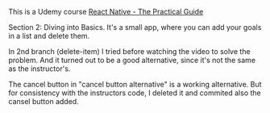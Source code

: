 This is a Udemy course
[React Native - The Practical Guide](https://www.udemy.com/react-native-the-practical-guide/)

Section 2: Diving into Basics.
It's a small app, where you can add your goals in a list and delete them.

In 2nd branch (delete-item) I tried before watching the video to solve the problem. And it turned out to be a good alternative, since it's not the same as the instructor's.

The cancel button in "cancel button alternative" is a working alternative. But for consistency with the instructors code, I deleted it and commited also the cansel button added.


